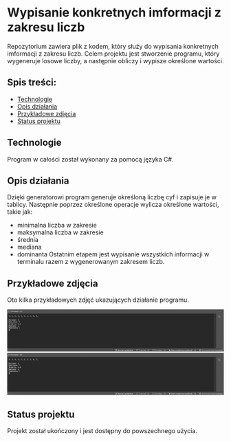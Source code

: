 # Wypisanie konkretnych imformacji z zakresu liczb

Repozytorium zawiera plik z kodem, który służy do wypisania konkretnych imformacji z zakresu liczb.
Celem projektu jest stworzenie programu, który wygeneruje losowe liczby, a następnie obliczy i wypisze określone wartości.

## Spis treści:
* [Technologie](#technologie)
* [Opis działania](#opis-działania)
* [Przykładowe zdjęcia](#przykładowe-zdjęcia)
* [Status projektu](#status-projektu)

## Technologie
Program w całości został wykonany za pomocą języka C#.

## Opis działania 
Dzięki generatorowi program generuje określoną liczbę cyf i zapisuje je w tablicy.
Następnie poprzez określone operacje wylicza określone wartości, takie jak:
- minimalna liczba w zakresie
- maksymalna liczba w zakresie
- średnia
- mediana 
- dominanta
Ostatnim etapem jest wypisanie wszystkich informacji w terminalu razem z wygenerowanym zakresem liczb.


## Przykładowe zdjęcia
Oto kilka przykładowych zdjęć ukazujących działanie programu.

![Zdjęcie 1](./obrazy/1.png)
![Zdjęcie 2](./obrazy/2.png)

## Status projektu
 Projekt został ukończony i jest dostępny do powszechnego użycia.

